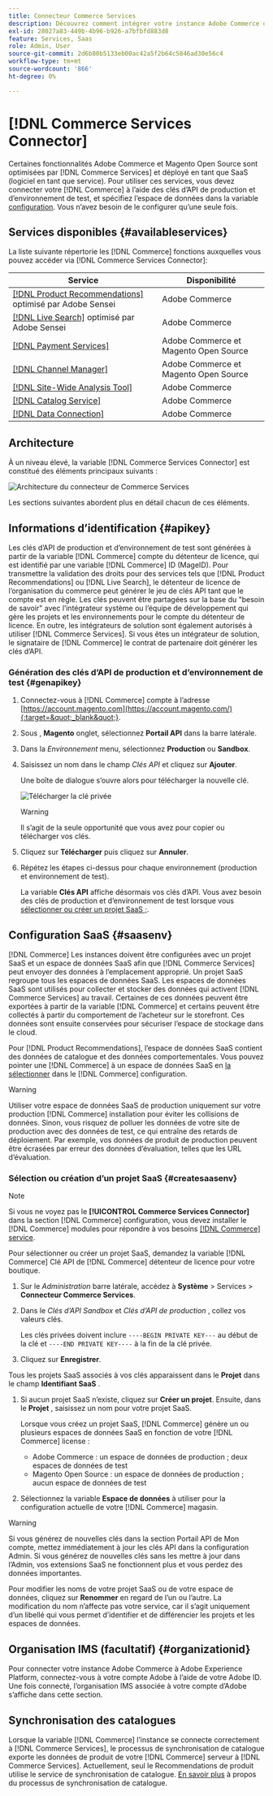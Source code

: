 ```yaml
---
title: Connecteur Commerce Services
description: Découvrez comment intégrer votre instance Adobe Commerce ou Magento Open Source aux services à l’aide des clés d’API de production et d’environnement de test.
exl-id: 28027a83-449b-4b96-b926-a7bfbfd883d8
feature: Services, Saas
role: Admin, User
source-git-commit: 2d6b80b5133eb00ac42a5f2b64c5846ad30e56c4
workflow-type: tm+mt
source-wordcount: '866'
ht-degree: 0%

---
```


# [!DNL Commerce Services Connector]

Certaines fonctionnalités Adobe Commerce et Magento Open Source sont optimisées par [!DNL Commerce Services]  et déployé en tant que SaaS (logiciel en tant que service). Pour utiliser ces services, vous devez connecter votre [!DNL Commerce] à l’aide des clés d’API de production et d’environnement de test, et spécifiez l’espace de données dans la variable [configuration](https://experienceleague.adobe.com/docs/commerce-admin/config/services/saas.html). Vous n’avez besoin de le configurer qu’une seule fois.

## Services disponibles {#availableservices}

La liste suivante répertorie les [!DNL Commerce] fonctions auxquelles vous pouvez accéder via [!DNL Commerce Services Connector]:

| Service | Disponibilité |
| ---|--- |
| [[!DNL Product Recommendations]](/help/product-recommendations/overview.md) optimisé par Adobe Sensei | Adobe Commerce |
| [[!DNL Live Search]](/help/live-search/overview.md) optimisé par Adobe Sensei | Adobe Commerce |
| [[!DNL Payment Services]](/help/payment-services/overview.md) | Adobe Commerce et Magento Open Source |
| [[!DNL Channel Manager]](https://experienceleague.adobe.com/docs/commerce-channels/channel-manager/intro-to-channel-manager/overview.html) | Adobe Commerce et Magento Open Source |
| [[!DNL Site-Wide Analysis Tool]](https://experienceleague.adobe.com/docs/commerce-operations/tools/site-wide-analysis-tool/intro.html) | Adobe Commerce |
| [[!DNL Catalog Service]](/help/catalog-service/overview.md) | Adobe Commerce |
| [[!DNL Data Connection]](/help/data-connection/overview.md) | Adobe Commerce |

## Architecture

À un niveau élevé, la variable [!DNL Commerce Services Connector] est constitué des éléments principaux suivants :

![Architecture du connecteur de Commerce Services](assets/saas-config-sync-workflow.png)

Les sections suivantes abordent plus en détail chacun de ces éléments.

## Informations d’identification {#apikey}

Les clés d’API de production et d’environnement de test sont générées à partir de la variable [!DNL Commerce] compte du détenteur de licence, qui est identifié par une variable [!DNL Commerce] ID (MageID). Pour transmettre la validation des droits pour des services tels que [!DNL Product Recommendations] ou [!DNL Live Search], le détenteur de licence de l’organisation du commerce peut générer le jeu de clés API tant que le compte est en règle. Les clés peuvent être partagées sur la base du &quot;besoin de savoir&quot; avec l’intégrateur système ou l’équipe de développement qui gère les projets et les environnements pour le compte du détenteur de licence. En outre, les intégrateurs de solution sont également autorisés à utiliser [!DNL Commerce Services]. Si vous êtes un intégrateur de solution, le signataire de [!DNL Commerce] le contrat de partenaire doit générer les clés d’API.

### Génération des clés d’API de production et d’environnement de test {#genapikey}

1. Connectez-vous à [!DNL Commerce] compte à l’adresse [https://account.magento.com](https://account.magento.com/){:target=&quot;_blank&quot;}.

1. Sous , **Magento** onglet, sélectionnez **Portail API** dans la barre latérale.

1. Dans la _Environnement_ menu, sélectionnez **Production** ou **Sandbox**.

1. Saisissez un nom dans le champ _Clés API_ et cliquez sur **Ajouter**.

   Une boîte de dialogue s’ouvre alors pour télécharger la nouvelle clé.

   ![Télécharger la clé privée](assets/download-api-private-key.png)

   >[!WARNING]
   >
   > Il s’agit de la seule opportunité que vous avez pour copier ou télécharger vos clés.

1. Cliquez sur **Télécharger** puis cliquez sur **Annuler**.

1. Répétez les étapes ci-dessus pour chaque environnement (production et environnement de test).

   La variable **Clés API** affiche désormais vos clés d’API. Vous avez besoin des clés de production et d’environnement de test lorsque vous [sélectionner ou créer un projet SaaS ;](#createsaasenv).

## Configuration SaaS {#saasenv}

[!DNL Commerce] Les instances doivent être configurées avec un projet SaaS et un espace de données SaaS afin que [!DNL Commerce Services] peut envoyer des données à l’emplacement approprié. Un projet SaaS regroupe tous les espaces de données SaaS. Les espaces de données SaaS sont utilisés pour collecter et stocker des données qui activent [!DNL Commerce Services] au travail. Certaines de ces données peuvent être exportées à partir de la variable [!DNL Commerce] et certains peuvent être collectés à partir du comportement de l’acheteur sur le storefront. Ces données sont ensuite conservées pour sécuriser l’espace de stockage dans le cloud.

Pour [!DNL Product Recommendations], l’espace de données SaaS contient des données de catalogue et des données comportementales. Vous pouvez pointer une [!DNL Commerce] à un espace de données SaaS en [la sélectionner](https://docs.magento.com/user-guide/configuration/services/saas.html) dans le [!DNL Commerce] configuration.

>[!WARNING]
>
> Utiliser votre espace de données SaaS de production uniquement sur votre production [!DNL Commerce] installation pour éviter les collisions de données. Sinon, vous risquez de polluer les données de votre site de production avec des données de test, ce qui entraîne des retards de déploiement. Par exemple, vos données de produit de production peuvent être écrasées par erreur des données d’évaluation, telles que les URL d’évaluation.

### Sélection ou création d’un projet SaaS {#createsaasenv}

>[!NOTE]
>
> Si vous ne voyez pas le **[!UICONTROL Commerce Services Connector]** dans la section [!DNL Commerce] configuration, vous devez installer le [!DNL Commerce] modules pour répondre à vos besoins [[!DNL Commerce] service](#availableservices).

Pour sélectionner ou créer un projet SaaS, demandez la variable [!DNL Commerce] Clé API de [!DNL Commerce] détenteur de licence pour votre boutique.

1. Sur le _Administration_ barre latérale, accédez à **Système** > Services > **Connecteur Commerce Services**.

1. Dans le _Clés d’API Sandbox_ et _Clés d’API de production_ , collez vos valeurs clés.

   Les clés privées doivent inclure `----BEGIN PRIVATE KEY---` au début de la clé et `----END PRIVATE KEY----` à la fin de la clé privée.

1. Cliquez sur **Enregistrer**.

Tous les projets SaaS associés à vos clés apparaissent dans le **Projet** dans le champ **Identifiant SaaS** .

1. Si aucun projet SaaS n’existe, cliquez sur **Créer un projet**. Ensuite, dans le **Projet** , saisissez un nom pour votre projet SaaS.

   Lorsque vous créez un projet SaaS, [!DNL Commerce] génère un ou plusieurs espaces de données SaaS en fonction de votre [!DNL Commerce] license :
   - Adobe Commerce : un espace de données de production ; deux espaces de données de test
   - Magento Open Source : un espace de données de production ; aucun espace de données de test

1. Sélectionnez la variable **Espace de données** à utiliser pour la configuration actuelle de votre [!DNL Commerce] magasin.

>[!WARNING]
>
> Si vous générez de nouvelles clés dans la section Portail API de Mon compte, mettez immédiatement à jour les clés API dans la configuration Admin. Si vous générez de nouvelles clés sans les mettre à jour dans l’Admin, vos extensions SaaS ne fonctionnent plus et vous perdez des données importantes.

Pour modifier les noms de votre projet SaaS ou de votre espace de données, cliquez sur **Renommer** en regard de l’un ou l’autre. La modification du nom n’affecte pas votre service, car il s’agit uniquement d’un libellé qui vous permet d’identifier et de différencier les projets et les espaces de données.

## Organisation IMS (facultatif) {#organizationid}

Pour connecter votre instance Adobe Commerce à Adobe Experience Platform, connectez-vous à votre compte Adobe à l’aide de votre Adobe ID. Une fois connecté, l’organisation IMS associée à votre compte d’Adobe s’affiche dans cette section.

## Synchronisation des catalogues

Lorsque la variable [!DNL Commerce] l’instance se connecte correctement à [!DNL Commerce Services], le processus de synchronisation de catalogue exporte les données de produit de votre [!DNL Commerce] serveur à [!DNL Commerce Services]. Actuellement, seul le Recommendations de produit utilise le service de synchronisation de catalogue. [En savoir plus](catalog-sync.md) à propos du processus de synchronisation de catalogue.

